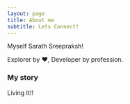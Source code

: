 ```yaml
---
layout: page
title: About me
subtitle: Lets Connect!
---
```


Myself Sarath Sreepraksh!

Explorer by :heart:, Developer by profession.

### My story

Living It!!
